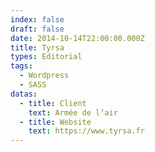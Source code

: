 ```yaml
---
index: false
draft: false
date: 2014-10-14T22:00:00.000Z
title: Tyrsa
types: Editorial
tags:
  - Wordpress
  - SASS
datas:
  - title: Client
    text: Armée de l’air
  - title: Website
    text: https://www.tyrsa.fr
---
```

